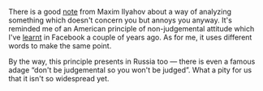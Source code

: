 ﻿There is a good [note](http://maximilyahov.ru/blog/all/mne-ok/) from Maxim Ilyahov about a way of analyzing something which doesn't concern you but annoys you anyway. It's reminded me of an American principle of non-judgemental attitude which I've [learnt](https://www.facebook.com/lilya.kim/posts/490845771117074) in Facebook a couple of years ago. As for me, it uses different words to make the same point.

By the way, this principle presents in Russia too — there is even a famous adage “don't be judgemental so you won't be judged”. What a pity for us that it isn't so widespread yet.